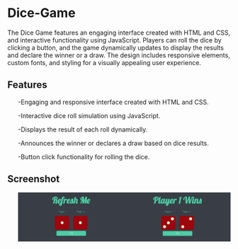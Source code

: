 # Dice-Game
The Dice Game features an engaging interface created with HTML and CSS, and interactive functionality using JavaScript. Players can roll the dice by clicking a button, and the game dynamically updates to display the results and declare the winner or a draw. The design includes responsive elements, custom fonts, and styling for a visually appealing user experience.

## Features
<ul>-Engaging and responsive interface created with HTML and CSS.</ul>
<ul>-Interactive dice roll simulation using JavaScript.</ul>
<ul>-Displays the result of each roll dynamically.</ul>
<ul>-Announces the winner or declares a draw based on dice results.</ul>
<ul>-Button click functionality for rolling the dice.</ul>

## Screenshot
<ul><img src="preview/d1.png" width=50% padding=10px><img src="preview/d2.png" width=50% padding=10px></ul>
